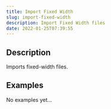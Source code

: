 ```yaml
---
title: Import Fixed Width
slug: import-fixed-width
description: Import Fixed Width files
date: 2022-01-25T07:39:55
---
```



## Description


Imports fixed-width files.



## Examples


No examples yet…





